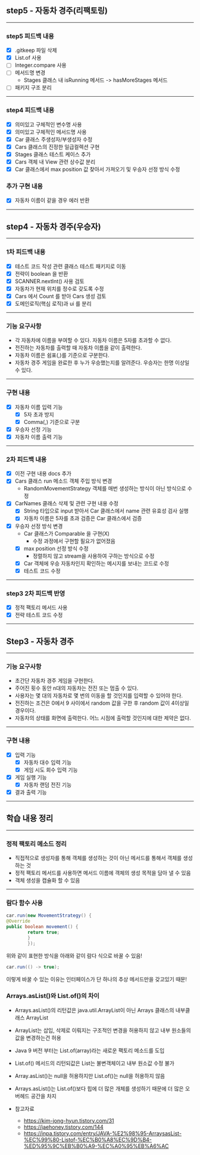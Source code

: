 ## step5 - 자동차 경주(리팩토링)

---
### step5 피드백 내용
- [X] .gitkeep 파일 삭제
- [X] List.of 사용
- [ ] Integer.compare 사용
- [ ] 메서드명 변경
  - Stages 클래스 내 isRunning 메서드 -> hasMoreStages 메서드
- [ ] 패키지 구조 분리

---
### step4 피드백 내용
- [X] 의미있고 구체적인 변수명 사용
- [X] 의미있고 구체적인 메서드명 사용
- [X] Car 클래스 주생성자/부생성자 수정
- [X] Cars 클래스의 진정한 일급컬렉션 구현
- [X] Stages 클래스 테스트 케이스 추가
- [X] Cars 객체 내 View 관련 상수값 분리
- [X] Car 클래스에서 max position 값 찾아서 가져오기 및 우승자 선정 방식 수정

### 추가 구현 내용
- [X] 자동차 이름이 같을 경우 에러 반환

---
## step4 - 자동차 경주(우승자)

---
### 1차 피드백 내용
- [X] 테스트 코드 작성 관련 클래스 테스트 패키지로 이동
- [X] 전략이 boolean 을 반환
- [X] SCANNER.nextInt() 사용 검토
- [X] 자동차가 현재 위치를 정수로 갖도록 수정
- [X] Cars 에서 Count 를 받아 Cars 생성 검토
- [X] 도메인로직(핵심 로직)과 ui 를 분리

---
### 기능 요구사항
* 각 자동차에 이름을 부여할 수 있다. 자동차 이름은 5자를 초과할 수 없다.
* 전진하는 자동차를 출력할 때 자동차 이름을 같이 출력한다.
* 자동차 이름은 쉼표(,)를 기준으로 구분한다.
* 자동차 경주 게임을 완료한 후 누가 우승했는지를 알려준다. 우승자는 한명 이상일 수 있다.

---
###  구현 내용
- [X] 자동차 이름 입력 기능
  - [X] 5자 초과 방지
  - [X] Comma(,) 기준으로 구분
- [X] 우승자 선정 기능
- [X] 자동차 이름 출력 기능

---
### 2차 피드백 내용
- [X] 이전 구현 내용 docs 추가
- [X] Cars 클래스 run 메소드 객체 주입 방식 변경
  - RandomMovementStrategy 객체를 매번 생성하는 방식이 아닌 방식으로 수정
- [X] CarNames 클래스 삭제 및 관련 구현 내용 수정
  - [X] String 타입으로 input 받아서 Car 클래스에서 name 관련 유효성 검사 실행
  - [X] 자동차 이름은 5자를 초과 검증은 Car 클래스에서 검증
- [X] 우승자 선정 방식 변경
  - Car 클래스가 Comparable 을 구현(X)
    - 수정 과정에서 구현할 필요가 없어졌음
  - [X] max position 선정 방식 수정
    - 정렬하지 않고 stream을 사용하여 구하는 방식으로 수정
  - [X] Car 객체에 우승 자동차인지 확인하는 메시지를 보내는 코드로 수정
  - [X] 테스트 코드 수정

---
### step3 2차 피드백 반영
- [X] 정적 팩토리 메서드 사용
- [X] 전략 테스트 코드 수정

---
## Step3 - 자동차 경주

---
### 기능 요구사항
* 초간단 자동차 경주 게임을 구현한다.
* 주어진 횟수 동안 n대의 자동차는 전진 또는 멈출 수 있다.
* 사용자는 몇 대의 자동차로 몇 번의 이동을 할 것인지를 입력할 수 있어야 한다.
* 전진하는 조건은 0에서 9 사이에서 random 값을 구한 후 random 값이 4이상일 경우이다.
* 자동차의 상태를 화면에 출력한다. 어느 시점에 출력할 것인지에 대한 제약은 없다.

---
### 구현 내용
- [X] 입력 기능
  - [X] 자동차 대수 입력 기능
  - [X] 게임 시도 회수 입력 기능
- [X] 게임 실행 기능
  - [X] 자동차 랜덤 전진 기능
- [X] 결과 출력 기능
---

## 학습 내용 정리

---
### 정적 팩토리 메소드 정리
- 직접적으로 생성자를 통해 객체를 생성하는 것이 아닌 메서드를 통해서 객체를 생성하는 것
- 정적 팩토리 메서드를 사용하면 메서드 이름에 객체의 생성 목적을 담아 낼 수 있음
- 객체 생성을 캡슐화 할 수 있음
---

### 람다 함수 사용
```java
car.run(new MovementStrategy() {
@Override
public boolean movement() {
        return true;
        }
        });
```
위와 같이 표현한 방식을 아래와 같이 람다 식으로 바꿀 수 있음!
```java
car.run(() -> true);
```
이렇게 바꿀 수 있는 이유는 인터페이스가 단 하나의 추상 메서드만을 갖고있기 때문!

### Arrays.asList()와 List.of()의 차이
- Arrays.asList()의 리턴값은 java.util.ArrayList이 아닌 Arrays 클래스의 내부클래스 ArrayList
- ArrayList는 삽입, 삭제로 이뤄지는 구조적인 변경을 허용하지 않고 내부 원소들의 값을 변경하는건 허용
- Java 9 버전 부터는  List.of(array)라는 새로운 팩토리 메소드를 도입
- List.of() 메서드의 리턴되값은 List는 불변객체이고 내부 원소값 수정 불가
- Array.asList()는 null을 허용하지만 List.of()는 null을 허용하지 않음
- Arrays.asList()는 List.of()보다 힙에 더 많은 개체를 생성하기 때문에 더 많은 오버헤드 공간을 차지

- 참고자료
  - https://kim-jong-hyun.tistory.com/31
  - https://jaehoney.tistory.com/144
  - https://inpa.tistory.com/entry/JAVA-%E2%98%95-ArraysasList-%EC%99%80-Listof-%EC%B0%A8%EC%9D%B4-%ED%95%9C%EB%B0%A9-%EC%A0%95%EB%A6%AC

